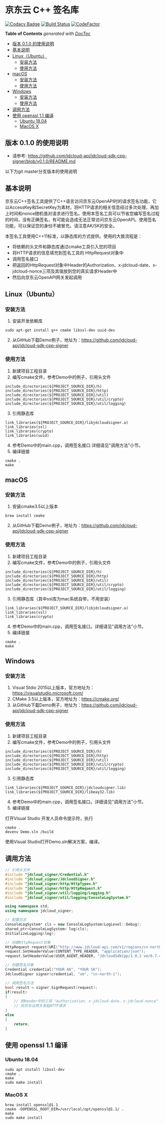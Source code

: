# 京东云 C++ 签名库

[![Codacy Badge](https://api.codacy.com/project/badge/Grade/95b764853f0d4660916c3f1f9a4c5749)](https://app.codacy.com/app/lidaobing/jdcloud-sdk-cpp-signer?utm_source=github.com&utm_medium=referral&utm_content=jdcloud-api/jdcloud-sdk-cpp-signer&utm_campaign=Badge_Grade_Dashboard)
[![Build Status](https://travis-ci.org/jdcloud-api/jdcloud-sdk-cpp-signer.svg?branch=master)](https://travis-ci.org/jdcloud-api/jdcloud-sdk-cpp-signer)
[![CodeFactor](https://www.codefactor.io/repository/github/jdcloud-api/jdcloud-sdk-cpp-signer/badge)](https://www.codefactor.io/repository/github/jdcloud-api/jdcloud-sdk-cpp-signer)

<!-- START doctoc generated TOC please keep comment here to allow auto update -->
<!-- DON'T EDIT THIS SECTION, INSTEAD RE-RUN doctoc TO UPDATE -->
**Table of Contents**  *generated with [DocToc](https://github.com/thlorenz/doctoc)*

- [版本 0.1.0 的使用说明](#%E7%89%88%E6%9C%AC-010-%E7%9A%84%E4%BD%BF%E7%94%A8%E8%AF%B4%E6%98%8E)
- [基本说明](#%E5%9F%BA%E6%9C%AC%E8%AF%B4%E6%98%8E)
- [Linux（Ubuntu）](#linuxubuntu)
  - [安装方法](#%E5%AE%89%E8%A3%85%E6%96%B9%E6%B3%95)
  - [使用方法](#%E4%BD%BF%E7%94%A8%E6%96%B9%E6%B3%95)
- [macOS](#macos)
  - [安装方法](#%E5%AE%89%E8%A3%85%E6%96%B9%E6%B3%95-1)
  - [使用方法](#%E4%BD%BF%E7%94%A8%E6%96%B9%E6%B3%95-1)
- [Windows](#windows)
  - [安装方法](#%E5%AE%89%E8%A3%85%E6%96%B9%E6%B3%95-2)
  - [使用方法](#%E4%BD%BF%E7%94%A8%E6%96%B9%E6%B3%95-2)
- [调用方法](#%E8%B0%83%E7%94%A8%E6%96%B9%E6%B3%95)
- [使用 openssl 1.1 编译](#%E4%BD%BF%E7%94%A8-openssl-11-%E7%BC%96%E8%AF%91)
  - [Ubuntu 18.04](#ubuntu-1804)
  - [MacOS X](#macos-x)

<!-- END doctoc generated TOC please keep comment here to allow auto update -->

## 版本 0.1.0 的使用说明

* 请参考: https://github.com/jdcloud-api/jdcloud-sdk-cpp-signer/blob/v0.1.0/README.md

以下为git master分支版本的使用说明

## 基本说明
京东云C++签名工具提供了C++语言访问京东云OpenAPI时的请求签名功能，它以AccessKey和SecretKey为素材，将HTTP请求的相关信息经过多次处理，再加上时间和nonce随机值对请求进行签名。使用本签名工具可以节省您编写签名过程的时间，没有正确签名，有可能会造成无法正常访问京东云OpenAPI。使用签名功能，可以保证您的身份不被冒充。请注意AK/SK的安全。

本签名工具使用C++11标准，以静态库的方式提供。使用的大致流程是：
- 将依赖的头文件和静态库通过cmake工具引入您的项目
- 将HTTP请求的信息填充到签名工具的 HttpRequest对象中
- 调用签名接口
- 把返回的HttpRequest对象中Header的Authorization、x-jdcloud-date、x-jdcloud-nonce三项及其值放到您的真实请求Header中
- 然后向京东云OpenAPI网关发起调用

## Linux（Ubuntu）
### 安装方法
1)	安装开发依赖库
```
sudo apt-get install g++ cmake libssl-dev uuid-dev
```
2)	从GitHub下载Demo例子，地址为：https://github.com/jdcloud-api/jdcloud-sdk-cpp-signer

### 使用方法
1)	新建项目工程目录
2)	编写cmake文件，参考Demo中的例子，引用头文件
```
include_directories(${PROJECT_SOURCE_DIR}/h)
include_directories(${PROJECT_SOURCE_DIR}/http)
include_directories(${PROJECT_SOURCE_DIR}/util)
include_directories(${PROJECT_SOURCE_DIR}/util/crypto)
include_directories(${PROJECT_SOURCE_DIR}/util/logging)
```
3)	引用静态库
```
link_libraries(${PROJECT_SOURCE_DIR}/libjdcloudsigner.a)
link_libraries(ssl)
link_libraries(crypto)
link_libraries(uuid)
```
4)	参考Demo中的main.cpp，调用签名接口.详细请见"调用方法"小节。
5)	编译链接
```
cmake .
make
```

## macOS
### 安装方法
1)	安装cmake3.5以上版本
```
brew install cmake
```
2)	从GitHub下载Demo例子，地址为：https://github.com/jdcloud-api/jdcloud-sdk-cpp-signer

### 使用方法
1)	新建项目工程目录
2)	编写cmake文件，参考Demo中的例子，引用头文件
```
include_directories(${PROJECT_SOURCE_DIR}/h)
include_directories(${PROJECT_SOURCE_DIR}/http)
include_directories(${PROJECT_SOURCE_DIR}/util)
include_directories(${PROJECT_SOURCE_DIR}/util/crypto)
include_directories(${PROJECT_SOURCE_DIR}/util/logging)
```
3)	引用静态库（其中ssl库为mac系统自带，不用安装）
```
link_libraries(${PROJECT_SOURCE_DIR}/libjdcloudsigner.a)
link_libraries(ssl)
link_libraries(crypto)
```
4)	参考Demo中的main.cpp，调用签名接口。详细请见"调用方法"小节。
5)	编译链接
```
cmake .
make
```
## Windows
### 安装方法
1)	Visual Stdio 2015以上版本，官方地址为：https://visualstudio.microsoft.com/
2)	CMake 3.5以上版本，官方地址为：https://cmake.org/
3)	从GitHub下载Demo例子，地址为：https://github.com/jdcloud-api/jdcloud-sdk-cpp-signer

### 使用方法
1)	新建项目工程目录
2)	编写cmake文件，参考Demo中的例子，引用头文件
```
include_directories(${PROJECT_SOURCE_DIR}/h)
include_directories(${PROJECT_SOURCE_DIR}/http)
include_directories(${PROJECT_SOURCE_DIR}/util)
include_directories(${PROJECT_SOURCE_DIR}/util/crypto)
include_directories(${PROJECT_SOURCE_DIR}/util/logging)
```
3)	引用静态库
```
link_libraries(${PROJECT_SOURCE_DIR}/jdcloudsigner.lib)
link_libraries(${PROJECT_SOURCE_DIR}/libeay32.lib)
```
4)	参考Demo中的main.cpp，调用签名接口。详细请见"调用方法"小节。
5)	编译链接

打开Visual Studio 开发人员命令提示符，执行
```
cmake .
devenv Demo.sln /build
```

使用Visual Studio打开Demo.sln解决方案，编译。

## 调用方法
```cpp
// 引用头文件
#include "jdcloud_signer/Credential.h"
#include "jdcloud_signer/JdcloudSigner.h"
#include "jdcloud_signer/http/HttpTypes.h"
#include "jdcloud_signer/http/HttpRequest.h"
#include "jdcloud_signer/util/logging/Logging.h"
#include "jdcloud_signer/util/logging/ConsoleLogSystem.h"

using namespace std;
using namespace jdcloud_signer;

// 配置日志
ConsoleLogSystem* cls = new ConsoleLogSystem(LogLevel::Debug);
shared_ptr<ConsoleLogSystem> log(cls);
InitializeLogging(log);

// 创建HttpRequest对象
HttpRequest request(URI("http://www.jdcloud-api.com/v1/regions/cn-north-1/instances?pageNumber=2&pageSize=10"), HttpMethod::HTTP_GET);
request.SetHeaderValue(CONTENT_TYPE_HEADER, "application/json");
request.SetHeaderValue(USER_AGENT_HEADER, "JdcloudSdkCpp/1.0.2 vm/0.7.4");

// 创建签名对象
Credential credential("YOUR AK", "YOUR SK");
JdcloudSigner signer(credential, "vm", "cn-north-1");

// 调用签名方法
bool result = signer.SignRequest(request);
if(result)
{
    // 把Header中的三项 "Authorization、x-jdcloud-date、x-jdcloud-nonce" 放到真正的请求头中
    // 向京东云网关发起HTTP请求
}
else
{
    return;
}
```

## 使用 openssl 1.1 编译

### Ubuntu 18.04

```
sudo apt install libssl-dev
cmake .
make
sudo make install
```

### MacOS X

```
brew install openssl@1.1
cmake -DOPENSSL_ROOT_DIR=/usr/local/opt/openssl@1.1/ .
make
sudo make install
```
